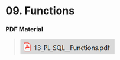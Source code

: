 # 09. Functions

### PDF Material
> <a href="pdf/13_PL_SQL_Functions.pdf" class="image fit"><img src="images/13_PL_SQL_Functions.png" alt=""></a>

<br>  

<br>  

<br>  



